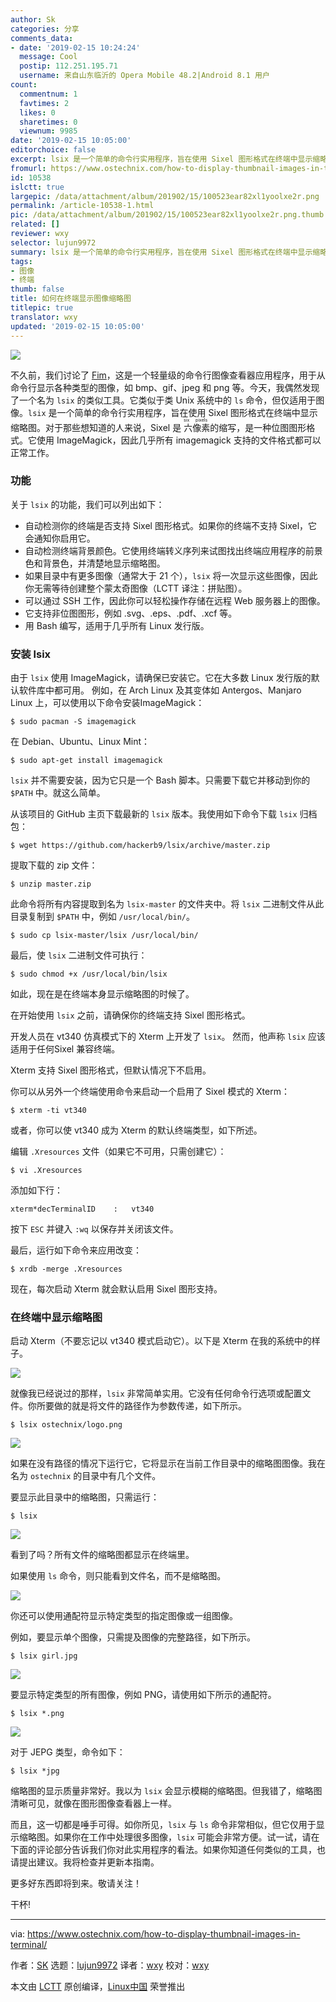 ```yaml
---
author: Sk
categories: 分享
comments_data:
- date: '2019-02-15 10:24:24'
  message: Cool
  postip: 112.251.195.71
  username: 来自山东临沂的 Opera Mobile 48.2|Android 8.1 用户
count:
  commentnum: 1
  favtimes: 2
  likes: 0
  sharetimes: 0
  viewnum: 9985
date: '2019-02-15 10:05:00'
editorchoice: false
excerpt: lsix 是一个简单的命令行实用程序，旨在使用 Sixel 图形格式在终端中显示缩略图。
fromurl: https://www.ostechnix.com/how-to-display-thumbnail-images-in-terminal/
id: 10538
islctt: true
largepic: /data/attachment/album/201902/15/100523ear82xl1yoolxe2r.png
permalink: /article-10538-1.html
pic: /data/attachment/album/201902/15/100523ear82xl1yoolxe2r.png.thumb.jpg
related: []
reviewer: wxy
selector: lujun9972
summary: lsix 是一个简单的命令行实用程序，旨在使用 Sixel 图形格式在终端中显示缩略图。
tags:
- 图像
- 终端
thumb: false
title: 如何在终端显示图像缩略图
titlepic: true
translator: wxy
updated: '2019-02-15 10:05:00'
---
```


![](/data/attachment/album/201902/15/100523ear82xl1yoolxe2r.png)


不久前，我们讨论了 [Fim](https://www.ostechnix.com/how-to-display-images-in-the-terminal/)，这是一个轻量级的命令行图像查看器应用程序，用于从命令行显示各种类型的图像，如 bmp、gif、jpeg 和 png 等。今天，我偶然发现了一个名为 `lsix` 的类似工具。它类似于类 Unix 系统中的 `ls` 命令，但仅适用于图像。`lsix` 是一个简单的命令行实用程序，旨在使用 Sixel 图形格式在终端中显示缩略图。对于那些想知道的人来说，Sixel 是<ruby> 六像素 <rt>  six pixels </rt></ruby>的缩写，是一种位图图形格式。它使用 ImageMagick，因此几乎所有 imagemagick 支持的文件格式都可以正常工作。


### 功能


关于 `lsix` 的功能，我们可以列出如下：


* 自动检测你的终端是否支持 Sixel 图形格式。如果你的终端不支持 Sixel，它会通知你启用它。
* 自动检测终端背景颜色。它使用终端转义序列来试图找出终端应用程序的前景色和背景色，并清楚地显示缩略图。
* 如果目录中有更多图像（通常大于 21 个），`lsix` 将一次显示这些图像，因此你无需等待创建整个蒙太奇图像（LCTT 译注：拼贴图）。
* 可以通过 SSH 工作，因此你可以轻松操作存储在远程 Web 服务器上的图像。
* 它支持非位图图形，例如 .svg、.eps、.pdf、.xcf 等。
* 用 Bash 编写，适用于几乎所有 Linux 发行版。


### 安装 lsix


由于 `lsix` 使用 ImageMagick，请确保已安装它。它在大多数 Linux 发行版的默认软件库中都可用。 例如，在 Arch Linux 及其变体如 Antergos、Manjaro Linux 上，可以使用以下命令安装ImageMagick：



```
$ sudo pacman -S imagemagick
```

在 Debian、Ubuntu、Linux Mint：



```
$ sudo apt-get install imagemagick
```

`lsix` 并不需要安装，因为它只是一个 Bash 脚本。只需要下载它并移动到你的 `$PATH` 中。就这么简单。


从该项目的 GitHub 主页下载最新的 `lsix` 版本。我使用如下命令下载 `lsix` 归档包：



```
$ wget https://github.com/hackerb9/lsix/archive/master.zip
```

提取下载的 zip 文件：



```
$ unzip master.zip
```

此命令将所有内容提取到名为 `lsix-master` 的文件夹中。将 `lsix` 二进制文件从此目录复制到 `$PATH` 中，例如 `/usr/local/bin/`。



```
$ sudo cp lsix-master/lsix /usr/local/bin/
```

最后，使 `lsix` 二进制文件可执行：



```
$ sudo chmod +x /usr/local/bin/lsix
```

如此，现在是在终端本身显示缩略图的时候了。


在开始使用 `lsix` 之前，请确保你的终端支持 Sixel 图形格式。


开发人员在 vt340 仿真模式下的 Xterm 上开发了 `lsix`。 然而，他声称 `lsix` 应该适用于任何Sixel 兼容终端。


Xterm 支持 Sixel 图形格式，但默认情况下不启用。


你可以从另外一个终端使用命令来启动一个启用了 Sixel 模式的 Xterm：



```
$ xterm -ti vt340
```

或者，你可以使 vt340 成为 Xterm 的默认终端类型，如下所述。


编辑 `.Xresources` 文件（如果它不可用，只需创建它）：



```
$ vi .Xresources
```

添加如下行：



```
xterm*decTerminalID    :   vt340
```

按下 `ESC` 并键入 `:wq` 以保存并关闭该文件。


最后，运行如下命令来应用改变：



```
$ xrdb -merge .Xresources
```

现在，每次启动 Xterm 就会默认启用 Sixel 图形支持。


### 在终端中显示缩略图


启动 Xterm（不要忘记以 vt340 模式启动它）。以下是 Xterm 在我的系统中的样子。


![](/data/attachment/album/201902/15/100524vto46pbshmy191u0.png)


就像我已经说过的那样，`lsix` 非常简单实用。它没有任何命令行选项或配置文件。你所要做的就是将文件的路径作为参数传递，如下所示。



```
$ lsix ostechnix/logo.png
```

![](/data/attachment/album/201902/15/100525z9m9438lbmtnhm73.png)


如果在没有路径的情况下运行它，它将显示在当前工作目录中的缩略图图像。我在名为 `ostechnix` 的目录中有几个文件。


要显示此目录中的缩略图，只需运行：



```
$ lsix
```

![](/data/attachment/album/201902/15/100526evvw8sn88vdjjqst.png)


看到了吗？所有文件的缩略图都显示在终端里。


如果使用 `ls` 命令，则只能看到文件名，而不是缩略图。


![](/data/attachment/album/201902/15/100527klbh0zdlem5d5a0e.png)


你还可以使用通配符显示特定类型的指定图像或一组图像。


例如，要显示单个图像，只需提及图像的完整路径，如下所示。



```
$ lsix girl.jpg
```

![](/data/attachment/album/201902/15/100528uecowkopkv5800kx.png)


要显示特定类型的所有图像，例如 PNG，请使用如下所示的通配符。



```
$ lsix *.png
```

![](/data/attachment/album/201902/15/100530s2k9rck919m9zmmt.png)


对于 JEPG 类型，命令如下：



```
$ lsix *jpg
```

缩略图的显示质量非常好。我以为 `lsix` 会显示模糊的缩略图。但我错了，缩略图清晰可见，就像在图形图像查看器上一样。


而且，这一切都是唾手可得。如你所见，`lsix` 与 `ls` 命令非常相似，但它仅用于显示缩略图。如果你在工作中处理很多图像，`lsix` 可能会非常方便。试一试，请在下面的评论部分告诉我们你对此实用程序的看法。如果你知道任何类似的工具，也请提出建议。我将检查并更新本指南。


更多好东西即将到来。敬请关注！


干杯!




---


via: <https://www.ostechnix.com/how-to-display-thumbnail-images-in-terminal/>


作者：[SK](https://www.ostechnix.com/author/sk/) 选题：[lujun9972](https://github.com/lujun9972) 译者：[wxy](https://github.com/wxy) 校对：[wxy](https://github.com/wxy)


本文由 [LCTT](https://github.com/LCTT/TranslateProject) 原创编译，[Linux中国](https://linux.cn/) 荣誉推出